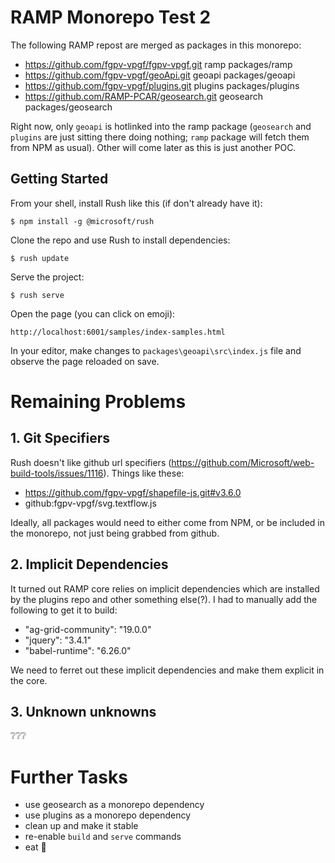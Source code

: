# RAMP Monorepo Test 2

The following RAMP repost are merged as packages in this monorepo:

-   https://github.com/fgpv-vpgf/fgpv-vpgf.git ramp packages/ramp
-   https://github.com/fgpv-vpgf/geoApi.git geoapi packages/geoapi
-   https://github.com/fgpv-vpgf/plugins.git plugins packages/plugins
-   https://github.com/RAMP-PCAR/geosearch.git geosearch packages/geosearch

Right now, only `geoapi` is hotlinked into the ramp package (`geosearch` and `plugins` are just sitting there doing nothing; `ramp` package will fetch them from NPM as usual). Other will come later as this is just another POC.

## Getting Started

From your shell, install Rush like this (if don't already have it):

```
$ npm install -g @microsoft/rush
```

Clone the repo and use Rush to install dependencies:

```
$ rush update
```

Serve the project:

```
$ rush serve
```

Open the page (you can click on emoji):

```
http://localhost:6001/samples/index-samples.html
```

In your editor, make changes to `packages\geoapi\src\index.js` file and observe the page reloaded on save.

# Remaining Problems

## 1. Git Specifiers

Rush doesn't like github url specifiers (https://github.com/Microsoft/web-build-tools/issues/1116). Things like these:

-   https://github.com/fgpv-vpgf/shapefile-js.git#v3.6.0
-   github:fgpv-vpgf/svg.textflow.js

Ideally, all packages would need to either come from NPM, or be included in the monorepo, not just being grabbed from github.

## 2. Implicit Dependencies

It turned out RAMP core relies on implicit dependencies which are installed by the plugins repo and other something else(?). I had to manually add the following to get it to build:

-   "ag-grid-community": "19.0.0"
-   "jquery": "3.4.1"
-   "babel-runtime": "6.26.0"

We need to ferret out these implicit dependencies and make them explicit in the core.

## 3. Unknown unknowns

❔❔❔

# Further Tasks

-   use geosearch as a monorepo dependency
-   use plugins as a monorepo dependency
-   clean up and make it stable
-   re-enable `build` and `serve` commands
-   eat 🍰
